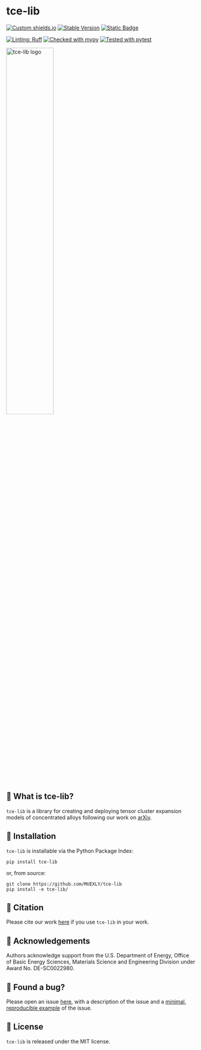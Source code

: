 # tce-lib

[![Custom shields.io](https://img.shields.io/badge/docs-orange?logo=github&logoColor=green&label=gh-pages)](https://muexly.github.io/tce-lib)
[![Stable Version](https://img.shields.io/pypi/v/tce-lib?color=blue)](https://pypi.org/project/tce-lib/)
[![Static Badge](https://img.shields.io/badge/License-MIT-8A2BE2)](https://en.wikipedia.org/wiki/MIT_License)


[![Linting: Ruff](https://img.shields.io/endpoint?url=https://raw.githubusercontent.com/charliermarsh/ruff/main/assets/badge/v2.json)](https://github.com/astral-sh/ruff)
[![Checked with mypy](https://www.mypy-lang.org/static/mypy_badge.svg)](https://mypy-lang.org/)
[![Tested with pytest](https://img.shields.io/badge/pytest-tested-blue?logo=pytest)](https://docs.pytest.org/en/stable/)

<img src="https://raw.githubusercontent.com/MUEXLY/tce-lib/refs/heads/main/assets/logo.png" alt="tce-lib logo" style="width:50%;height:auto;">


## 🔎 What is tce-lib?

`tce-lib` is a library for creating and deploying tensor cluster expansion models of concentrated alloys following
our work on [arXiv](https://google.com/).

## 📩 Installation

`tce-lib` is installable via the Python Package Index:

```shell
pip install tce-lib
```

or, from source:

```shell
git clone https://github.com/MUEXLY/tce-lib
pip install -e tce-lib/
```

## 📌 Citation

Please cite our work [here](https://google.com/) if you use `tce-lib` in your work.

## 💙 Acknowledgements

Authors acknowledge support from the U.S. Department of Energy, Office of Basic Energy Sciences, Materials Science and Engineering Division under Award No. DE-SC0022980.

## 🐝 Found a bug?

Please open an issue [here](https://github.com/MUEXLY/tce/issues), with a description of the issue and a [minimal, reproducible example](https://stackoverflow.com/help/minimal-reproducible-example) of the issue.

## 📑 License

`tce-lib` is released under the MIT license.
